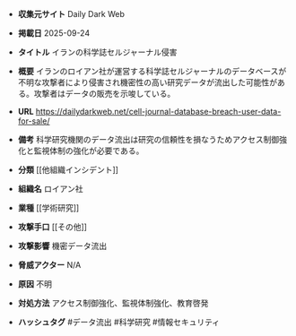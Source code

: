 - **収集元サイト**
Daily Dark Web

- **掲載日**
2025-09-24

- **タイトル**
イランの科学誌セルジャーナル侵害

- **概要**
イランのロイアン社が運営する科学誌セルジャーナルのデータベースが不明な攻撃者により侵害され機密性の高い研究データが流出した可能性がある。攻撃者はデータの販売を示唆している。

- **URL**
https://dailydarkweb.net/cell-journal-database-breach-user-data-for-sale/

- **備考**
科学研究機関のデータ流出は研究の信頼性を損なうためアクセス制御強化と監視体制の強化が必要である。

- **分類**
[[他組織インシデント]]

- **組織名**
ロイアン社

- **業種**
[[学術研究]]

- **攻撃手口**
[[その他]]

- **攻撃影響**
機密データ流出

- **脅威アクター**
N/A

- **原因**
不明

- **対処方法**
アクセス制御強化、監視体制強化、教育啓発

- **ハッシュタグ**
#データ流出 #科学研究 #情報セキュリティ
